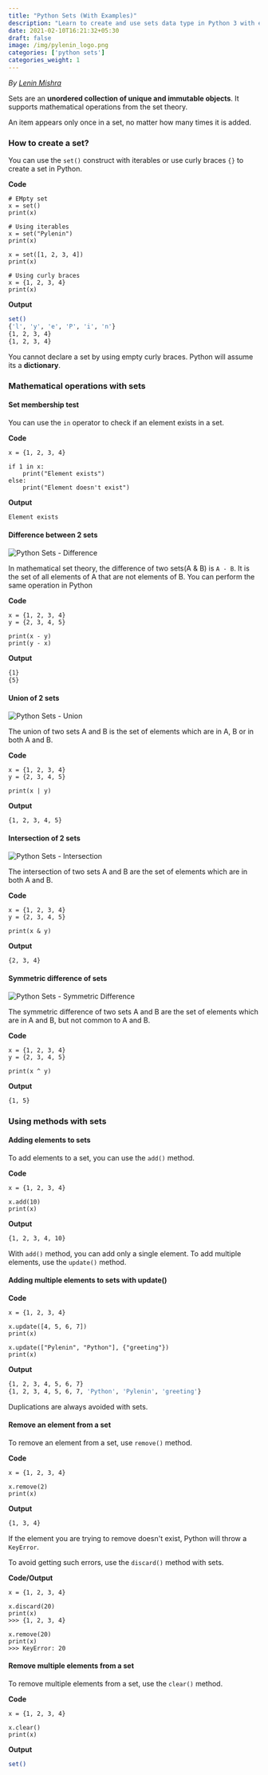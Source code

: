 ```yaml
---
title: "Python Sets (With Examples)"
description: "Learn to create and use sets data type in Python 3 with examples."
date: 2021-02-10T16:21:32+05:30
draft: false
image: /img/pylenin_logo.png
categories: ['python sets']
categories_weight: 1
---
```

<div class="sharethis-inline-follow-buttons"></div>

*By [Lenin Mishra](https://www.pylenin.com/authors/#lenin-mishra)*

Sets are an **unordered collection of unique and immutable objects**. 
It supports mathematical operations from the set theory.

An item appears only once in a set, no matter how many times it is added.



### How to create a set?

You can use the `set()` construct with iterables or 
use curly braces `{}` to create a set in Python.

**Code**

```python3
# EMpty set
x = set()
print(x)

# Using iterables
x = set("Pylenin")
print(x)

x = set([1, 2, 3, 4])
print(x)

# Using curly braces
x = {1, 2, 3, 4}
print(x)
```

**Output**

```bash
set()
{'l', 'y', 'e', 'P', 'i', 'n'}
{1, 2, 3, 4}
{1, 2, 3, 4}
```

You cannot declare a set by using empty curly braces. Python will assume its a **dictionary**.



### Mathematical operations with sets

#### Set membership test

You can use the `in` operator to check if an element exists in a set.

**Code**

```python3
x = {1, 2, 3, 4}

if 1 in x:
    print("Element exists")
else:
    print("Element doesn't exist")
```

**Output**

```bash
Element exists
```



#### Difference between 2 sets

![Python Sets - Difference](/img/python-sets/set-difference.png)

In mathematical set theory, the difference of two sets(A & B) is 
`A - B`. It is the set of all elements of A that are not 
elements of B. You can perform the same operation in Python

**Code**

```python3
x = {1, 2, 3, 4}
y = {2, 3, 4, 5}

print(x - y)
print(y - x)
```

**Output**

```bash
{1}
{5}
```



#### Union of 2 sets

![Python Sets - Union](/img/python-sets/set-union.png)

The union of two sets A and B is the set of elements 
which are in A, B or in both A and B.

**Code**

```python3
x = {1, 2, 3, 4}
y = {2, 3, 4, 5}

print(x | y)
```

**Output**

```bash
{1, 2, 3, 4, 5}
```



#### Intersection of 2 sets

![Python Sets - Intersection](/img/python-sets/set-intersection.png)

The intersection of two sets A and B are the set of elements 
which are in both A and B.

**Code**

```python3
x = {1, 2, 3, 4}
y = {2, 3, 4, 5}

print(x & y)
```

**Output**

```bash
{2, 3, 4}
```



#### Symmetric difference of sets

![Python Sets - Symmetric Difference](/img/python-sets/set-symmetric-difference.png)

The symmetric difference of two sets A and B are the set of elements 
which are in A and B, but not common to A and B.

**Code**

```python3
x = {1, 2, 3, 4}
y = {2, 3, 4, 5}

print(x ^ y)
```

**Output**

```bash
{1, 5}
```



### Using methods with sets

#### Adding elements to sets

To add elements to a set, you can use the `add()` method.

**Code**

```python3
x = {1, 2, 3, 4}

x.add(10)
print(x)
```

**Output**

```bash
{1, 2, 3, 4, 10}
```

With `add()` method, you can add only a single element. 
To add multiple elements, use the `update()` method.



#### Adding multiple elements to sets with update()

**Code**

```python3
x = {1, 2, 3, 4}

x.update([4, 5, 6, 7])
print(x)

x.update(["Pylenin", "Python"], {"greeting"})
print(x)
```

**Output**

```bash
{1, 2, 3, 4, 5, 6, 7}
{1, 2, 3, 4, 5, 6, 7, 'Python', 'Pylenin', 'greeting'}
```

Duplications are always avoided with sets.



#### Remove an element from a set

To remove an element from a set, use `remove()` method.

**Code**

```python3
x = {1, 2, 3, 4}

x.remove(2)
print(x)
```

**Output**

```bash
{1, 3, 4}
```

If the element you are trying to remove doesn't exist, 
Python will throw a `KeyError`.

To avoid getting such errors, use the `discard()` method with sets.

**Code/Output**

```python3
x = {1, 2, 3, 4}

x.discard(20)
print(x)
>>> {1, 2, 3, 4}

x.remove(20)
print(x)
>>> KeyError: 20
```



#### Remove multiple elements from a set

To remove multiple elements from a set, use the `clear()` method.

**Code**

```python3
x = {1, 2, 3, 4}

x.clear()
print(x)
```

**Output**

```bash
set()
```

